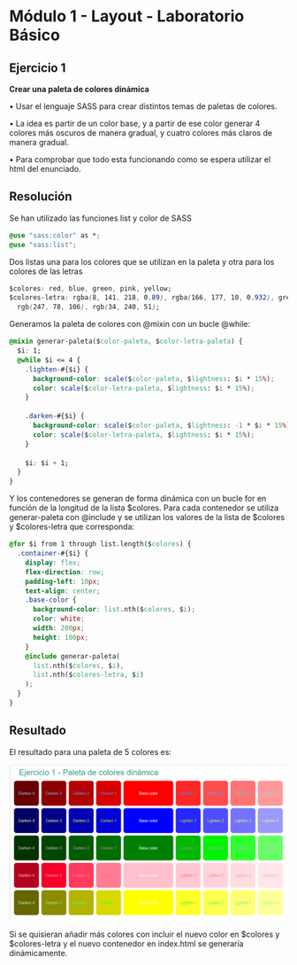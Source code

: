 # Módulo 1 - Layout - Laboratorio Básico

## Ejercicio 1

<b>Crear una paleta de colores dinámica</b>

• Usar el lenguaje SASS para crear distintos temas de paletas de colores.

• La idea es partir de un color base, y a partir de ese color generar 4 colores más oscuros de manera gradual, y cuatro colores más claros de manera gradual.

• Para comprobar que todo esta funcionando como se espera utilizar el html del enunciado.

## Resolución

Se han utilizado las funciones list y color de SASS

```CSS
@use "sass:color" as *;
@use "sass:list";
```

Dos listas una para los colores que se utilizan en la paleta y otra para los colores de las letras

```CSS
$colores: red, blue, green, pink, yellow;
$colores-letra: rgba(8, 141, 218, 0.89), rgba(166, 177, 10, 0.932), grey,
  rgb(247, 78, 106), rgb(34, 240, 51);
```

Generamos la paleta de colores con @mixin con un bucle @while:

```CSS
@mixin generar-paleta($color-paleta, $color-letra-paleta) {
  $i: 1;
  @while $i <= 4 {
    .lighten-#{$i} {
      background-color: scale($color-paleta, $lightness: $i * 15%);
      color: scale($color-letra-paleta, $lightness: $i * 15%);
    }

    .darken-#{$i} {
      background-color: scale($color-paleta, $lightness: -1 * $i * 15%);
      color: scale($color-letra-paleta, $lightness: $i * 15%);
    }

    $i: $i + 1;
  }
}
```

Y los contenedores se generan de forma dinámica con un bucle for en función de la longitud de la lista $colores.
Para cada contenedor se utiliza generar-paleta con @include y se utilizan los valores de la lista de $colores y $colores-letra que corresponda:

```CSS
@for $i from 1 through list.length($colores) {
  .container-#{$i} {
    display: flex;
    flex-direction: row;
    padding-left: 10px;
    text-align: center;
    .base-color {
      background-color: list.nth($colores, $i);
      color: white;
      width: 200px;
      height: 100px;
    }
    @include generar-paleta(
      list.nth($colores, $i),
      list.nth($colores-letra, $i)
    );
  }
}
```

## Resultado

El resultado para una paleta de 5 colores es:</p>

![Resultado](./imagenes/PaletaColores.png)

Si se quisieran añadir más colores con incluir el nuevo color en $colores y $colores-letra y el nuevo contenedor en index.html se generaría dinámicamente.
